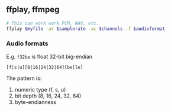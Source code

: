 ## ffplay, ffmpeg

```bash
# This can work work PCM, WAV, etc.
ffplay $myfile -ar $samplerate -ac $channels -f $audioformat
```

### Audio formats

E.g. `f32be` is float 32-bit big-endian

`[f|s|u][8|16|24|32|64][be|le]`

The pattern is:

1. numeric type (f, s, u)
2. bit depth (8, 16, 24, 32, 64)
3. byte-endianness

<!--stackedit_data:
eyJoaXN0b3J5IjpbMTc3NzUxODgzNCwxNDIxMDIwMDcyXX0=
-->